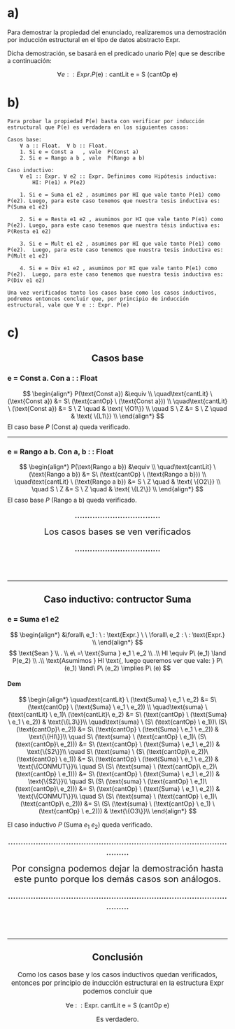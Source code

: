 # a)

Para demostrar la propiedad del enunciado, realizaremos una demostración por inducción estructural en el tipo de datos abstracto Expr. 

Dicha demostración, se basará en el predicado unario P(e) que se describe a continuación:

$$
 ∀ e :: Expr.  P(\text{e}): \text{cantLit} \ \text{e} \ = \ \text{S} \ (\text{cantOp} \ \text{e})
$$

# b)
```
Para probar la propiedad P(e) basta con verificar por inducción estructural que P(e) es verdadera en los siguientes casos:

Casos base:
    ∀ a :: Float.  ∀ b :: Float.
    1. Si e = Const a   , vale  P(Const a)
    2. Si e = Rango a b , vale  P(Rango a b)

Caso inductivo:
    ∀ e1 :: Expr. ∀ e2 :: Expr. Definimos como Hipótesis inductiva:
        HI: P(e1) ∧ P(e2)

    1. Si e = Suma e1 e2 , asumimos por HI que vale tanto P(e1) como P(e2). Luego, para este caso tenemos que nuestra tesis inductiva es: P(Suma e1 e2)

    2. Si e = Resta e1 e2 , asumimos por HI que vale tanto P(e1) como P(e2). Luego, para este caso tenemos que nuestra tésis inductiva es: P(Resta e1 e2)

    3. Si e = Mult e1 e2 , asumimos por HI que vale tanto P(e1) como P(e2).  Luego, para este caso tenemos que nuestra tesis inductiva es: P(Mult e1 e2)

    4. Si e = Div e1 e2 , asumimos por HI que vale tanto P(e1) como P(e2).  Luego, para este caso tenemos que nuestra tesis inductiva es: P(Div e1 e2)

Una vez verificados tanto los casos base como los casos inductivos, podremos entonces concluir que, por principio de inducción estructural, vale que ∀ e :: Expr. P(e)
```
# c)

<h2 align="center"> Casos base </h2>

### e = Const a. Con a : : Float


$$
\begin{align*}
P(\text{Const a}) &\equiv \\
\quad\text{cantLit} \ (\text{Const a}) &= S\ (\text{cantOp} \ (\text{Const a})) \\
\quad\text{cantLit} \ (\text{Const a}) &= S \ Z \quad & \text{ \{O1\}} \\
\quad S \ Z &= S \ Z  \quad & \text{ \{L1\}} \\
\end{align*}
$$
El caso base $P\ (\text{Const a})$ queda verificado.

---

### e = Rango a b. Con a, b : : Float

$$
\begin{align*}
P(\text{Rango a b}) &\equiv \\
\quad\text{cantLit} \ (\text{Rango a b}) &= S\ (\text{cantOp} \ (\text{Rango a b})) \\
\quad\text{cantLit} \ (\text{Rango a b}) &= S \ Z \quad & \text{ \{O2\}} \\
\quad S \ Z &= S \ Z  \quad & \text{ \{L2\}} \\
\end{align*}
$$
El caso base $P\ (\text{Rango a b})$ queda verificado.

<p align="center"> <span style="font-size: 20px"> .................................. </spans></p>
<p align="center"> <span style="font-size: 20px"> Los casos bases se ven verificados </spans></p>
<p align="center"> <span style="font-size: 20px"> .................................. </spans></p>
<br></br>

---

<h2 align="center"> Caso inductivo: contructor Suma </h2>

### e = Suma e1 e2

$$
\begin{align*}
&\forall\ e_1 : \ : \text{Expr.} \ \ \forall\ e_2 : \ : \text{Expr.} \\
\end{align*}
$$
$$
\text{Sean } \\ . \\ e\ =\ \text{Suma } e_1 \ e_2 \\ .\\ HI \equiv P\ (e_1) \land P(e_2) \\ .\\ \text{Asumimos } HI \text{, luego queremos ver que vale:  } P\ (e_1) \land\ P\ (e_2) \implies P\ (e)
$$
#### Dem
$$
\begin{align*}
\quad\text{cantLit} \ (\text{Suma} \ e_1 \ e_2) &= S\ (\text{cantOp} \ (\text{Suma} \ e_1 \ e_2)) \\
\quad\text{suma} \ (\text{cantLit} \ e_1)\ (\text{cantLit}\ e_2) &= S\ (\text{cantOp} \ (\text{Suma} \ e_1 \ e_2)) & \text{\{L3\}}\\
\quad\text{suma} \ (S\ (\text{cantOp} \ e_1))\ (S\ (\text{cantOp}\ e_2)) &= S\ (\text{cantOp} \ (\text{Suma} \ e_1 \ e_2)) & \text{\{HI\}}\\
\quad S\ (\text{suma} \ (\text{cantOp} \ e_1)\ (S\ (\text{cantOp}\ e_2))) &= S\ (\text{cantOp} \ (\text{Suma} \ e_1 \ e_2)) & \text{\{S2\}}\\
\quad S\ (\text{suma} \ (S\ (\text{cantOp}\ e_2))\ (\text{cantOp} \ e_1)) &= S\ (\text{cantOp} \ (\text{Suma} \ e_1 \ e_2)) & \text{\{CONMUT\}}\\
\quad S\ (S\ (\text{suma} \ (\text{cantOp}\ e_2)\ (\text{cantOp} \ e_1))) &= S\ (\text{cantOp} \ (\text{Suma} \ e_1 \ e_2)) & \text{\{S2\}}\\
\quad S\ (S\ (\text{suma} \ (\text{cantOp} \ e_1)\ (\text{cantOp}\ e_2))) &= S\ (\text{cantOp} \ (\text{Suma} \ e_1 \ e_2)) & \text{\{CONMUT\}}\\
\quad S\ (S\ (\text{suma} \ (\text{cantOp} \ e_1)\ (\text{cantOp}\ e_2))) &= S\ (S\ (\text{suma} \ (\text{cantOp} \ e_1) \ (\text{cantOp} \ e_2))) & \text{\{O3\}}\\
\end{align*}
$$

El caso inductivo $P\ (\text{Suma}\ e_1\ e_2 )$ queda verificado.

<p align="center"> <span style="font-size: 20px"> ................................................................................................ </spans></p>
<p align="center"> <span style="font-size: 20px"> Por consigna podemos dejar la demostración hasta este punto porque los demás casos son análogos. </span></p>
<p align="center"> <span style="font-size: 20px"> ................................................................................................ </spans></p>
<br></br>

---

<h2 align="center"> Conclusión </h2>

<p align="center"> <span style="font-size: 15px"> Como los casos base y los casos inductivos quedan verificados, entonces por principio de inducción estructural en la estructura Expr podemos concluir que </span> </p>

$$
\forall \text{e} \ : \ : \text{Expr}. \  \text{cantLit} \ \text{e} \ = \ \text{S} \ (\text{cantOp} \ \text{e})
$$

<p align="center"> <span style="font-size: 15px"> Es verdadero. </span> </p>
